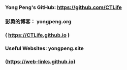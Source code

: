 ### Yong Peng's GitHub: https://github.com/CTLife                    
### 彭勇的博客： yongpeng.org 
###           ( https://CTLife.github.io )  
### Useful Websites: yongpeng.site
###              (https://web-links.github.io)
